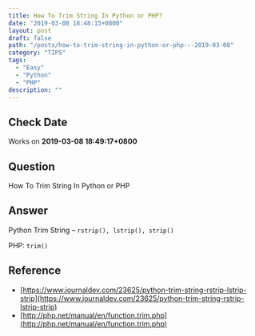 ```yaml
---
title: How To Trim String In Python or PHP?
date: "2019-03-08 18:48:15+0800"
layout: post
draft: false
path: "/posts/how-to-trim-string-in-python-or-php---2019-03-08"
category: "TIPS"
tags:
  - "Easy"
  - "Python"
  - "PHP"
description: ""
---
```


## Check Date

Works on **2019-03-08 18:49:17+0800**

## Question

How To Trim String In Python or PHP

## Answer

Python Trim String – `rstrip(), lstrip(), strip()`

PHP: `trim()`

## Reference

- [https://www.journaldev.com/23625/python-trim-string-rstrip-lstrip-strip](https://www.journaldev.com/23625/python-trim-string-rstrip-lstrip-strip)
- [http://php.net/manual/en/function.trim.php](http://php.net/manual/en/function.trim.php)

